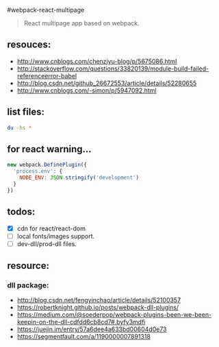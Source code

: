 #webpack-react-multipage
> React multipage app based on webpack.

## resouces:
+ http://www.cnblogs.com/chenziyu-blog/p/5675086.html
+ http://stackoverflow.com/questions/33820139/module-build-failed-referenceerror-babel
+ http://blog.csdn.net/github_26672553/article/details/52280655
+ http://www.cnblogs.com/-simon/p/5947092.html

## list files:
```bash
du -hs *
```

## for react warning...
```js
new webpack.DefinePlugin({
  'process.env': {
    NODE_ENV: JSON.stringify('development')
  }
})
```

## todos:
- [x] cdn for react/react-dom
- [ ] local fonts/images support.
- [ ] dev-dll/prod-dll files.

## resource:
### dll package:
+ http://blog.csdn.net/fengyinchao/article/details/52100357
+ https://robertknight.github.io/posts/webpack-dll-plugins/
+ https://medium.com/@soederpop/webpack-plugins-been-we-been-keepin-on-the-dll-cdfdd6cb8cd7#.byfy3mdfi
+ https://juejin.im/entry/57a6dee4a633bd00604d0e73
+ https://segmentfault.com/a/1190000007891318
